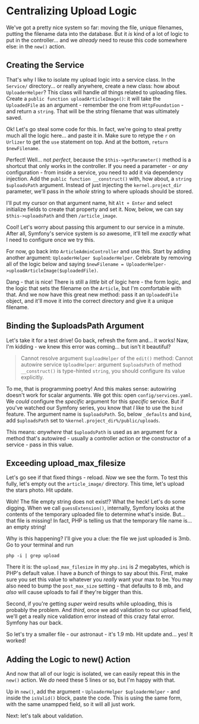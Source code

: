 # Centralizing Upload Logic

We've got a pretty nice system so far: moving the file, unique filenames, putting
the filename data into the database. But it *is* kind of a lot of logic to put
in the controller... and we *already* need to reuse this code somewhere else:
in the `new()` action.

## Creating the Service

That's why I like to isolate my upload logic into a service class. In the `Service/`
directory... or really anywhere, create a new class: how about `UploaderHelper`?
This class will handle *all* things related to uploading files. Create a
`public function uploadArticleImage()`: it will take the `UploadedFile` as an
argument - remember the one from `HttpFoundation` - and return a `string`. That will
be the string filename that was ultimately saved.

Ok! Let's go steal some code for this. In fact, we're going to steal pretty much
all the logic here... and paste it in. Make sure to retype the `r` on `Urlizer`
to get the `use` statement on top. And at the bottom, `return $newFilename`.

Perfect! Well... not *perfect*, because the `$this->getParameter()` method is a
shortcut that only works in the controller. If you need a parameter - or *any*
configuration - from inside a service, you need to add it via dependency injection.
Add the `public function __construct()` with, how about, a `string $uploadsPath`
argument. Instead of just injecting the `kernel.project_dir` parameter, we'll pass
in the *whole* string to where uploads should be stored.

I'll put my cursor on that argument name, hit `Alt + Enter` and select initialize
fields to create that property and set it. Now, below, we can say
`$this->uploadsPath` and then `/article_image`.

Cool! Let's worry about passing this argument to our service in a minute. After
all, Symfony's service system is *so* awesome, it'll tell me *exactly* what I need
to configure once we try this.

For now, go back into `ArticleAdminController` and use this. Start by adding another
argument: `UploaderHelper $uploaderHelper`. Celebrate by removing all of the logic
below and saying `$newFilename = UploaderHelper->uploadArticleImage($uploadedFile)`.

Dang - that is nice! There is still a *little* bit of logic here - the form logic,
and the logic that sets the filename on the `Article`, but I'm comfortable with
that. And we now have this great new method: pass it an `UploadedFile` object, and
it'll move it into the correct directory and give it a unique filename.

## Binding the $uploadsPath Argument

Let's take it for a test drive! Go back, refresh the form and... it works! Naw,
I'm kidding - we knew this error was coming... but isn't it beautiful?

> Cannot resolve argument `$uploadHelper` of the `edit()` method: Cannot autowire
> service `UploadHelper`: argument `$uploadsPath` of method `__construct()` is
> type-hinted `string`, you should configure its value explicitly.

To me, that is programming poetry! And this makes sense: autowiring doesn't work
for scalar arguments. We got this: open `config/services.yaml`. We *could* configure
the *specific* argument for this *specific* service. But if you've watched our
Symfony series, you know that *I* like to use the `bind` feature. The argument
name is `$uploadsPath`. So, below `_defaults` and `bind`, add `$uploadsPath` set
to `%kernel.project_dir%/public/uploads`.

This means: *anywhere* that `$uploadsPath` is used as an argument for a method
that's autowired - usually a controller action or the constructor of a service -
pass in this value.

## Exceeding upload_max_filesize

Let's go see if that fixed things - reload. *Now* we see the form. To test this
fully, let's empty out the `article_image/` directory. This time, let's upload
the stars photo. Hit update.

Woh! The file empty string does not exist!? What the heck! Let's do some digging.
When we call `guessExtension()`, internally, Symfony looks at the contents of the
temporary uploaded file to determine what's inside. But... that file is missing!
In fact, PHP is telling us that the temporary file name is... an empty string!

Why is this happening? I'll give you a clue: the file we just uploaded is 3mb.
Go to your terminal and run

```terminal
php -i | grep upload
```

There it is: the `upload_max_filesize` in my `php.ini` is *2* megabytes, which
is PHP's default value. I have a *bunch* of things to say about this. First, make
sure you set this value to whatever you *really* want your max to be. You may also
need to bump the `post_max_size` setting - that defaults to 8 mb, and *also* will
cause uploads to fail if they're bigger than this.

Second, if you're getting *super* weird results while uploading, this is probably
the problem. And *third*, once we add validation to our upload field, we'll get
a really nice validation error instead of this crazy fatal error. Symfony has our
back.

So let's try a smaller file - our astronaut - it's 1.9 mb. Hit update and... yes!
It worked!

## Adding the Logic to new() Action

And now that all of our logic is isolated, we can easily repeat this in the
`new()` action. We *do* need these 5 lines or so, but I'm happy with that.

Up in `new()`, add the argument - `UploaderHelper $uploaderHelper` - and inside
the `isValid()` block, paste the code. This is using the same form, with the same
unampped field, so it will all just work.

Next: let's talk about validation.
